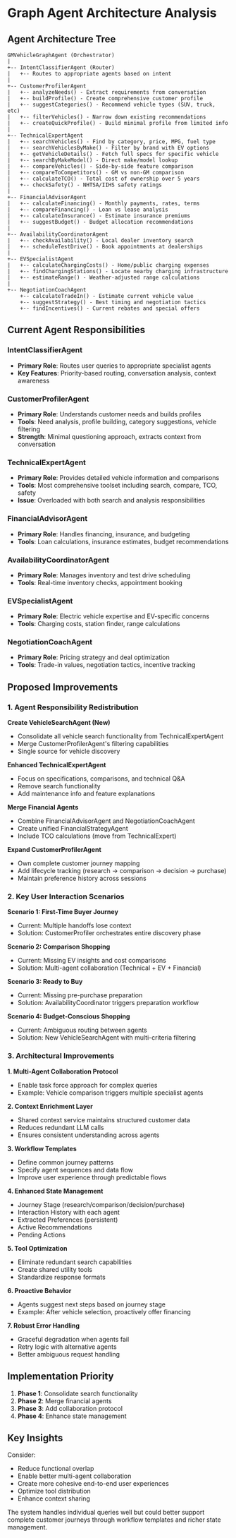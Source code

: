 # Graph Agent Architecture Analysis

## Agent Architecture Tree

```
GMVehicleGraphAgent (Orchestrator)
|
+-- IntentClassifierAgent (Router)
|   +-- Routes to appropriate agents based on intent
|
+-- CustomerProfilerAgent
|   +-- analyzeNeeds() - Extract requirements from conversation
|   +-- buildProfile() - Create comprehensive customer profile
|   +-- suggestCategories() - Recommend vehicle types (SUV, truck, etc)
|   +-- filterVehicles() - Narrow down existing recommendations
|   +-- createQuickProfile() - Build minimal profile from limited info
|
+-- TechnicalExpertAgent
|   +-- searchVehicles() - Find by category, price, MPG, fuel type
|   +-- searchVehiclesByMake() - Filter by brand with EV options
|   +-- getVehicleDetails() - Fetch full specs for specific vehicle
|   +-- searchByMakeModel() - Direct make/model lookup
|   +-- compareVehicles() - Side-by-side feature comparison
|   +-- compareToCompetitors() - GM vs non-GM comparison
|   +-- calculateTCO() - Total cost of ownership over 5 years
|   +-- checkSafety() - NHTSA/IIHS safety ratings
|
+-- FinancialAdvisorAgent
|   +-- calculateFinancing() - Monthly payments, rates, terms
|   +-- compareFinancing() - Loan vs lease analysis
|   +-- calculateInsurance() - Estimate insurance premiums
|   +-- suggestBudget() - Budget allocation recommendations
|
+-- AvailabilityCoordinatorAgent
|   +-- checkAvailability() - Local dealer inventory search
|   +-- scheduleTestDrive() - Book appointments at dealerships
|
+-- EVSpecialistAgent
|   +-- calculateChargingCosts() - Home/public charging expenses
|   +-- findChargingStations() - Locate nearby charging infrastructure
|   +-- estimateRange() - Weather-adjusted range calculations
|
+-- NegotiationCoachAgent
    +-- calculateTradeIn() - Estimate current vehicle value
    +-- suggestStrategy() - Best timing and negotiation tactics
    +-- findIncentives() - Current rebates and special offers
```

## Current Agent Responsibilities

### IntentClassifierAgent
- **Primary Role**: Routes user queries to appropriate specialist agents
- **Key Features**: Priority-based routing, conversation analysis, context awareness

### CustomerProfilerAgent
- **Primary Role**: Understands customer needs and builds profiles
- **Tools**: Need analysis, profile building, category suggestions, vehicle filtering
- **Strength**: Minimal questioning approach, extracts context from conversation

### TechnicalExpertAgent
- **Primary Role**: Provides detailed vehicle information and comparisons
- **Tools**: Most comprehensive toolset including search, compare, TCO, safety
- **Issue**: Overloaded with both search and analysis responsibilities

### FinancialAdvisorAgent
- **Primary Role**: Handles financing, insurance, and budgeting
- **Tools**: Loan calculations, insurance estimates, budget recommendations

### AvailabilityCoordinatorAgent
- **Primary Role**: Manages inventory and test drive scheduling
- **Tools**: Real-time inventory checks, appointment booking

### EVSpecialistAgent
- **Primary Role**: Electric vehicle expertise and EV-specific concerns
- **Tools**: Charging costs, station finder, range calculations

### NegotiationCoachAgent
- **Primary Role**: Pricing strategy and deal optimization
- **Tools**: Trade-in values, negotiation tactics, incentive tracking

## Proposed Improvements

### 1. Agent Responsibility Redistribution

**Create VehicleSearchAgent (New)**
- Consolidate all vehicle search functionality from TechnicalExpertAgent
- Merge CustomerProfilerAgent's filtering capabilities
- Single source for vehicle discovery

**Enhanced TechnicalExpertAgent**
- Focus on specifications, comparisons, and technical Q&A
- Remove search functionality
- Add maintenance info and feature explanations

**Merge Financial Agents**
- Combine FinancialAdvisorAgent and NegotiationCoachAgent
- Create unified FinancialStrategyAgent
- Include TCO calculations (move from TechnicalExpert)

**Expand CustomerProfilerAgent**
- Own complete customer journey mapping
- Add lifecycle tracking (research -> comparison -> decision -> purchase)
- Maintain preference history across sessions

### 2. Key User Interaction Scenarios

**Scenario 1: First-Time Buyer Journey**
- Current: Multiple handoffs lose context
- Solution: CustomerProfiler orchestrates entire discovery phase

**Scenario 2: Comparison Shopping**
- Current: Missing EV insights and cost comparisons
- Solution: Multi-agent collaboration (Technical + EV + Financial)

**Scenario 3: Ready to Buy**
- Current: Missing pre-purchase preparation
- Solution: AvailabilityCoordinator triggers preparation workflow

**Scenario 4: Budget-Conscious Shopping**
- Current: Ambiguous routing between agents
- Solution: New VehicleSearchAgent with multi-criteria filtering

### 3. Architectural Improvements

**1. Multi-Agent Collaboration Protocol**
- Enable task force approach for complex queries
- Example: Vehicle comparison triggers multiple specialist agents

**2. Context Enrichment Layer**
- Shared context service maintains structured customer data
- Reduces redundant LLM calls
- Ensures consistent understanding across agents

**3. Workflow Templates**
- Define common journey patterns
- Specify agent sequences and data flow
- Improve user experience through predictable flows

**4. Enhanced State Management**
- Journey Stage (research/comparison/decision/purchase)
- Interaction History with each agent
- Extracted Preferences (persistent)
- Active Recommendations
- Pending Actions

**5. Tool Optimization**
- Eliminate redundant search capabilities
- Create shared utility tools
- Standardize response formats

**6. Proactive Behavior**
- Agents suggest next steps based on journey stage
- Example: After vehicle selection, proactively offer financing

**7. Robust Error Handling**
- Graceful degradation when agents fail
- Retry logic with alternative agents
- Better ambiguous request handling

## Implementation Priority

1. **Phase 1**: Consolidate search functionality
2. **Phase 2**: Merge financial agents
3. **Phase 3**: Add collaboration protocol
4. **Phase 4**: Enhance state management

## Key Insights

Consider: 
- Reduce functional overlap
- Enable better multi-agent collaboration
- Create more cohesive end-to-end user experiences
- Optimize tool distribution
- Enhance context sharing

The system handles individual queries well but could better support complete customer journeys through workflow templates and richer state management.